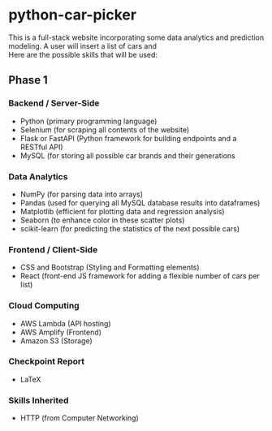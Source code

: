 # python-car-picker
This is a full-stack website incorporating some data analytics and prediction modeling. A user will insert a list of cars and  
Here are the possible skills that will be used:

## Phase 1

### Backend / Server-Side
* Python (primary programming language)
* Selenium (for scraping all contents of the website)
* Flask or FastAPI (Python framework for building endpoints and a RESTful API)
* MySQL (for storing all possible car brands and their generations

### Data Analytics
* NumPy (for parsing data into arrays)
* Pandas (used for querying all MySQL database results into dataframes)
* Matplotlib (efficient for plotting data and regression analysis)
* Seaborn (to enhance color in these scatter plots)
* scikit-learn (for predicting the statistics of the next possible cars)

### Frontend / Client-Side
* CSS and Bootstrap (Styling and Formatting elements)
* React (front-end JS framework for adding a flexible number of cars per list)

### Cloud Computing
* AWS Lambda (API hosting)
* AWS Amplify (Frontend)
* Amazon S3 (Storage)

### Checkpoint Report
* LaTeX

### Skills Inherited
* HTTP (from Computer Networking)
